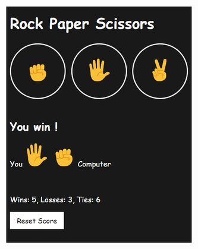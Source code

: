 ![Rock Paper Scissors Game Screenshot](https://github.com/BahaManai/JS-Rock-Paper-Scissors-Game/blob/main/images/Screenshot.png)
